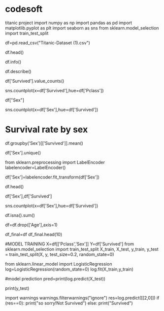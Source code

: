 # codesoft
titanic project
import numpy as np
import pandas as pd
import matplotlib.pyplot as plt
import seaborn as sns
from sklearn.model_selection import train_test_split

df=pd.read_csv("Titanic-Dataset (1).csv")

df.head()

df.info()

df.describe()

df['Survived'].value_counts()

sns.countplot(x=df['Survived'],hue=df['Pclass'])

df["Sex"]

sns.countplot(x=df['Sex'],hue=df['Survived'])

# Survival rate by sex
df.groupby('Sex')[['Survived']].mean()


df['Sex'].unique()

from sklearn.preprocessing import LabelEncoder
labelencoder=LabelEncoder()

df['Sex']=labelencoder.fit_transform(df['Sex'])

df.head()

df['Sex'],df['Survived']

sns.countplot(x=df['Sex'],hue=df['Survived'])

df.isna().sum()

df=df.drop(['Age'],axis=1)

df_final=df
df_final.head(10)

#MODEL TRAINING
X=df[['Pclass','Sex']]
Y=df['Survived']
from sklearn.model_selection import train_test_split
X_train, X_test, y_train, y_test = train_test_split(X, y, test_size=0.2, random_state=0)

from sklearn.linear_model import LogisticRegression
log=LogisticRegression(random_state=0)
log.fit(X_train,y_train)

#model prediction
pred=print(log.predict(X_test))

print(y_test)

import warnings
warnings.filterwarnings("ignore")
res=log.predict([[2,0]])
if (res==0):
    print("so sorry!Not Survived")
else:
    print("Survived")


